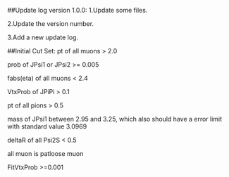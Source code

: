 ##Update log version 1.0.0:
1.Update some files.

2.Update the version number.

3.Add a new update log.

##Initial Cut Set:
pt of all muons > 2.0

prob of JPsi1 or JPsi2 >= 0.005

fabs(eta) of all muons < 2.4

VtxProb of JPiPi > 0.1

pt of all pions > 0.5

mass of JPsi1 between 2.95 and 3.25, which also should have a error limit with standard value 3.0969

deltaR of all Psi2S < 0.5

all muon is patloose muon

FitVtxProb >=0.001
